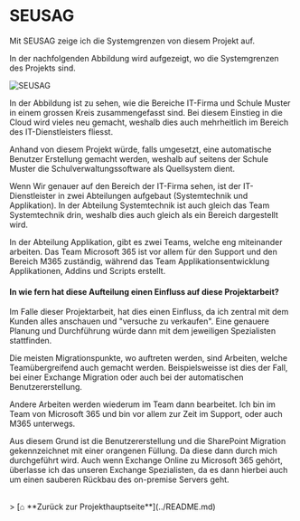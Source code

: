 # SEUSAG

Mit SEUSAG zeige ich die Systemgrenzen von diesem Projekt auf. 

In der nachfolgenden Abbildung wird aufgezeigt, wo die Systemgrenzen des Projekts sind. 

![SEUSAG](SEUSAG.png)

In der Abbildung ist zu sehen, wie die Bereiche IT-Firma und Schule Muster in einem grossen Kreis zusammengefasst sind. 
Bei diesem Einstieg in die Cloud wird vieles neu gemacht, weshalb dies auch mehrheitlich im Bereich des IT-Dienstleisters fliesst.

Anhand von diesem Projekt würde, falls umgesetzt, eine automatische Benutzer Erstellung gemacht werden, weshalb auf seitens der Schule Muster die Schulverwaltungssoftware als Quellsystem dient. 

Wenn Wir genauer auf den Bereich der IT-Firma sehen, ist der IT-Dienstleister in zwei Abteilungen aufgebaut (Systemtechnik und Applikation). 
In der Abteilung Systemtechnik ist auch gleich das Team Systemtechnik drin, weshalb dies auch gleich als ein Bereich dargestellt wird. 

In der Abteilung Applikation, gibt es zwei Teams, welche eng miteinander arbeiten. 
Das Team Microsoft 365 ist vor allem für den Support und den Bereich M365 zuständig, während das Team Applikationsentwicklung Applikationen, Addins und Scripts erstellt. 

#### In wie fern hat diese Aufteilung einen Einfluss auf diese Projektarbeit? 

Im Falle dieser Projektarbeit, hat dies einen Einfluss, da ich zentral mit dem Kunden alles anschauen und "versuche zu verkaufen". Eine genauere Planung und Durchführung würde dann mit dem jeweiligen Spezialisten stattfinden. 

Die meisten Migrationspunkte, wo auftreten werden, sind Arbeiten, welche Teamübergreifend auch gemacht werden. 
Beispielsweisse ist dies der Fall, bei einer Exchange Migration oder auch bei der automatischen Benutzererstellung. 

Andere Arbeiten werden wiederum im Team dann bearbeitet. 
Ich bin im Team von Microsoft 365 und bin vor allem zur Zeit im Support, oder auch M365 unterwegs. 

Aus diesem Grund ist die Benutzererstellung und die SharePoint Migration gekennzeichnet mit einer orangenen Füllung. Da diese dann durch mich durchgeführt wird. 
Auch wenn Exchange Online zu Microsoft 365 gehört, überlasse ich das unseren Exchange Spezialisten, da es dann hierbei auch um einen sauberen Rückbau des on-premise Servers geht. 


<br>
> [⌂ **Zurück zur Projekthauptseite**](../README.md) 
